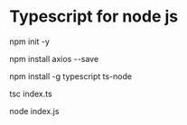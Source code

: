 # Typescript for node js

npm init -y

npm install axios --save

npm install -g typescript ts-node

tsc index.ts

node index.js